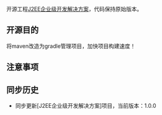 开源工程[J2EE企业级开发解决方案](https://gitee.com/shuzheng/zheng.git)，代码保持原始版本。

## 开源目的
将maven改造为gradle管理项目，加快项目构建速度！

## 注意事项

## 同步历史
* 同步更新[J2EE企业级开发解决方案]项目，当前版本：1.0.0


